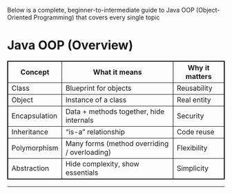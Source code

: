 Below is a complete, beginner-to-intermediate guide to Java OOP (Object-Oriented Programming) that covers every single topic

# Java OOP (Overview)

<table border="1" style="border-collapse: collapse; border: 1px solid black ;">
<tr>
    <th>Concept</th>
    <th>What it means</th>
    <th>Why it matters</th>
</tr>

<tr>
    <td>Class</td>
    <td>Blueprint for objects</td>
    <td>Reusability</td>
</tr>
<tr>
    <td>Object</td>
    <td>Instance of a class</td>
    <td>Real entity</td>
</tr>
<tr>
    <td>Encapsulation</td>
    <td>Data + methods together, hide internals</td>
    <td>Security</td>
</tr>
<tr>
    <td>Inheritance</td>
    <td>“is-a” relationship</td>
    <td>Code reuse</td>
</tr>
<tr>
    <td>Polymorphism</td>
    <td>Many forms (method overriding / overloading)</td>
    <td>Flexibility</td>
</tr>
<tr>
    <td>Abstraction</td>
    <td>Hide complexity, show essentials</td>
    <td>Simplicity</td>
</tr>
</table>

---

